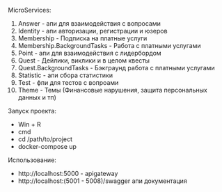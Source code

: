 MicroServices:
  1. Answer - апи для взаимодействия с вопросами
  2. Identity - апи авторизации, регистрации и юзеров
  3. Membership - Подписка на платные услуги
  4. Membership.BackgroundTasks - Работа с платными услугами
  5. Point - апи для взаимодействия с лидербордом
  6. Quest - Дейлики, виклики и в целом квесты
  7. Quest.BackgroundTasks - Бэкграунд работа с платными услугами
  8. Statistic - апи сбора статистики
  9. Test - фпи для тестов с вопроами
  10. Theme - Темы (Финансовые нарушения, защита персональных данных и тп)

  Запуск проекта:
  - Win + R
  - cmd
  - cd /path/to/project
  - docker-compose up

  Использование:
  - http://localhost:5000 - apigateway
  - http://localhost:(5001 - 5008)/swagger апи документация
